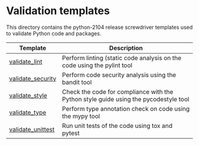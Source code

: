 # Validation templates

This directory contains the python-2104 release screwdriver templates used to validate Python code and packages.

| Template                                 | Description |
| ---------------------------------------- | ----------- |
| [validate_lint](code_lint.yaml)          | Perform linting (static code analysis on the code using the pylint tool |
| [validate_security](code_security.yaml)  | Perform code security analysis using the bandit tool                    |
| [validate_style](code_style.yaml)        | Check the code for compliance with the Python style guide using the pycodestyle tool |
| [validate_type](code_type.yaml)          | Perform type annotation check on code using the mypy tool                            |
| [validate_unittest](code_unit_test.yaml) | Run unit tests of the code using tox and pytest                                      |

